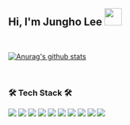 <!-- ### Hi there 👋 -->


<!--![header]()-->

<h2> Hi, I'm Jungho Lee <img src="https://camo.githubusercontent.com/e8e7b06ecf583bc040eb60e44eb5b8e0ecc5421320a92929ce21522dbc34c891/68747470733a2f2f6d656469612e67697068792e636f6d2f6d656469612f6876524a434c467a6361737252346961377a2f67697068792e676966" width="35" data-canonical-src="https://media.giphy.com/media/hvRJCLFzcasrR4ia7z/giphy.gif" style="max-width: 100%;" /> </h2>

<br>

[![Anurag's github stats](https://github-readme-stats.vercel.app/api?username=wjdgh4058)](https://github.com/anuraghazra/github-readme-stats)

<br>

<h3 align="left">🛠 Tech Stack 🛠</h3>
<span>
<img src="https://img.shields.io/badge/-JavaScript-%23F7DF1E?style=for-the-badge&logo=JavaScript&logoColor=black">
<img src="https://img.shields.io/badge/-TypeScript-%233178C6?style=for-the-badge&logo=TypeScript&logoColor=black">
<img src="https://img.shields.io/badge/-React-%2361DAFB?style=for-the-badge&logo=React&logoColor=black">
<img src="https://img.shields.io/badge/amazonaws-232F3E?style=for-the-badge&logo=amazonaws&logoColor=white"> 
<img src="https://img.shields.io/badge/tailwindcss-06B6D4?style=for-the-badge&logo=tailwindcss&logoColor=white"> 
<img src="https://img.shields.io/badge/-HTML-%23E34F26?style=for-the-badge&logo=HTML5&logoColor=black">
<img src="https://img.shields.io/badge/-CSS-%231572B6?style=for-the-badge&logo=CSS3&logoColor=black">
<img src="https://img.shields.io/badge/-sass-CC6699?style=for-the-badge&logo=sass&logoColor=black">
<img src="https://img.shields.io/badge/-Python-%233776AB?style=for-the-badge&logo=Python&logoColor=black">
<img src="https://img.shields.io/badge/-firebase-FFCA28?style=for-the-badge&logo=firebasen&logoColor=black">
</span>



<!--
**wjdgh4058/wjdgh4058** is a ✨ _special_ ✨ repository because its `README.md` (this file) appears on your GitHub profile.

Here are some ideas to get you started:

- 🔭 I’m currently working on ...
- 🌱 I’m currently learning ...
- 👯 I’m looking to collaborate on ...
- 🤔 I’m looking for help with ...
- 💬 Ask me about ...
- 📫 How to reach me: ...
- 😄 Pronouns: ...
- ⚡ Fun fact: ...
-->
